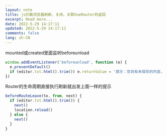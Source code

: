 ```yaml
---
layout: note
title: js拦截浏览器刷新、关闭，关联VueRouter的返回
excerpt: Read more...
date: 2022-5-29 14:17:11
updated: 2022-5-29 14:17:11
comments: false
lang: zh-CN
---
```


mounted或created里面监听beforeunload
```js
window.addEventListener('beforeunload', function (e) {
  e.preventDefault()
  if (editor.txt.html().trim()) e.returnValue = '提示：您尚有未保存的内容，离开本页将丢失编辑内容！' // 这里输入什么都行，不为空就可以，无法定制，这里内容只是前端自己有数
})
```

Router的生命周期直接执行刷新就出发上面一样的提示
```js
beforeRouteLeave(to, from, next) {
  if (editor.txt.html().trim()) {
    next()
    location.reload()
  } else {
    next()
  }
}
```
  